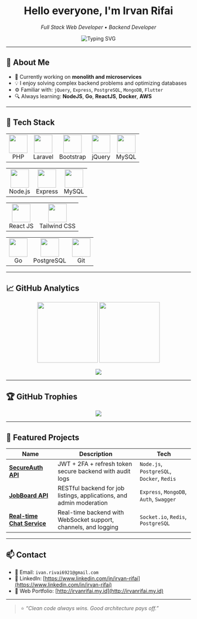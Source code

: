 <h1 align="center">Hello everyone, I'm Irvan Rifai</h1>
<p align="center">
  <em>Full Stack Web Developer • Backend Developer</em>
</p>

<p align="center">
  <img src="https://readme-typing-svg.demolab.com?font=Fira+Code&duration=2500&pause=1000&color=1AF3C0&center=true&vCenter=true&width=440&lines=Full+Stack+Web+Developer;Backend+Developer;Laravel+%7C+Golang+%7C+Node+JS+%7C+React+JS;MySQL+%7C+PostgreSQL+%7C+MongoDB;I+love+building+robust+&+scalable+systems" alt="Typing SVG" />
</p>

---

## 🧠 About Me

- 💼 Currently working on **monolith and microservices**
- 💡 I enjoy solving complex backend problems and optimizing databases
- ⚙️ Familiar with: `jQuery`, `Express`, `PostgreSQL`, `MongoDB`, `Flutter`
- 🔍 Always learning: **NodeJS**, **Go**, **ReactJS**, **Docker**, **AWS**

---

## 🧰 Tech Stack

<table>
  <tr>
    <td align="center"><img src="https://cdn.jsdelivr.net/gh/devicons/devicon/icons/php/php-original.svg" width="50"/><br/>PHP</td>
    <td align="center"><img src="https://cdn.jsdelivr.net/gh/devicons/devicon/icons/laravel/laravel-original.svg" width="50"/><br/>Laravel</td>
    <td align="center"><img src="https://cdn.jsdelivr.net/gh/devicons/devicon/icons/bootstrap/bootstrap-original.svg" width="50"/><br/>Bootstrap</td>
    <td align="center"><img src="https://cdn.jsdelivr.net/gh/devicons/devicon/icons/jquery/jquery-original.svg" width="50"/><br/>jQuery</td>
    <td align="center"><img src="https://cdn.jsdelivr.net/gh/devicons/devicon/icons/mysql/mysql-original.svg" width="50"/><br/>MySQL</td>
  </tr>
</table>
<table>
  <tr>
    <td align="center"><img src="https://cdn.jsdelivr.net/gh/devicons/devicon/icons/nodejs/nodejs-original.svg" width="50"/><br/>Node.js</td>
    <td align="center"><img src="https://cdn.jsdelivr.net/gh/devicons/devicon/icons/express/express-original.svg" width="50"/><br/>Express</td>
    <td align="center"><img src="https://cdn.jsdelivr.net/gh/devicons/devicon/icons/mysql/mysql-original.svg" width="50"/><br/>MySQL</td>
  </tr>
</table>
<table>
  <tr>
    <td align="center"><img src="https://cdn.jsdelivr.net/gh/devicons/devicon/icons/reactjs/reactjs-original.svg" width="50"/><br/>React JS</td>
    <td align="center"><img src="https://cdn.jsdelivr.net/gh/devicons/devicon/icons/tailwind/tailwind-original.svg" width="50"/><br/>Tailwind CSS</td>
  </tr>
</table>
<table>
  <tr>
    <td align="center"><img src="https://cdn.jsdelivr.net/gh/devicons/devicon/icons/go/go-original.svg" width="50"/><br/>Go</td>
    <td align="center"><img src="https://cdn.jsdelivr.net/gh/devicons/devicon/icons/postgresql/postgresql-original.svg" width="50"/><br/>PostgreSQL</td>
    <td align="center"><img src="https://cdn.jsdelivr.net/gh/devicons/devicon/icons/git/git-original.svg" width="50"/><br/>Git</td>
  </tr>
</table>

---

## 📈 GitHub Analytics

<p align="center">
  <img src="https://github-readme-stats.vercel.app/api?username=irvanrifai&show_icons=true&theme=tokyonight&count_private=true&hide_border=true" height="165">
  <img src="https://streak-stats.demolab.com?user=irvanrifai&theme=tokyonight&hide_border=true" height="165">
</p>

<p align="center">
  <img src="https://github-readme-stats.vercel.app/api/top-langs/?username=irvanrifai&layout=compact&theme=tokyonight&hide_border=true">
</p>

---

## 🏆 GitHub Trophies

<p align="center">
  <img src="https://github-profile-trophy.vercel.app/?username=irvanrifai&theme=onedark&column=7" />
</p>

---

## 🚀 Featured Projects

| Name | Description | Tech |
|------|-------------|------|
| [**SecureAuth API**](https://github.com/irvanrifai/secure-auth) | JWT + 2FA + refresh token secure backend with audit logs | `Node.js`, `PostgreSQL`, `Docker`, `Redis` |
| [**JobBoard API**](https://github.com/irvanrifai/jobboard-api) | RESTful backend for job listings, applications, and admin moderation | `Express`, `MongoDB`, `Auth`, `Swagger` |
| [**Real-time Chat Service**](https://github.com/irvanrifai/chat-app-backend) | Real-time backend with WebSocket support, channels, and logging | `Socket.io`, `Redis`, `PostgreSQL` |

---

## 📫 Contact

- 📧 Email: `ivan.rivai6921@gmail.com`
- 💼 LinkedIn: [https://www.linkedin.com/in/irvan-rifai](https://www.linkedin.com/in/irvan-rifai)
- 🧪 Web Portfolio: [http://irvanrifai.my.id](http://irvanrifai.my.id)

---

> ⭐️ *“Clean code always wins. Good architecture pays off.”*

